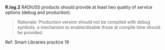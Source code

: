 
**R.log.2**  RADIUSS products should provide at least two quality of service options (debug and production).

> Rationale: Production version should not be compiled with debug symbols, a mechanism to enable/disable those at compile time should be provided.

Ref: Smart Libraries practice 19

